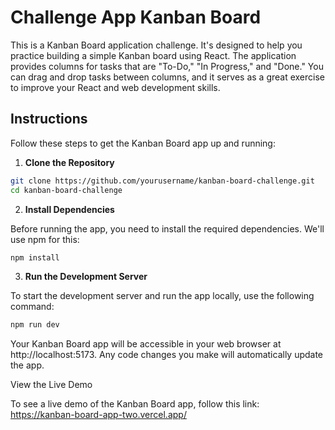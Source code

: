 # Challenge App Kanban Board

This is a Kanban Board application challenge. It's designed to help you practice building a simple Kanban board using React. The application provides columns for tasks that are "To-Do," "In Progress," and "Done." You can drag and drop tasks between columns, and it serves as a great exercise to improve your React and web development skills.

## Instructions

Follow these steps to get the Kanban Board app up and running:

1. **Clone the Repository**

```bash
git clone https://github.com/yourusername/kanban-board-challenge.git
cd kanban-board-challenge
```

2. **Install Dependencies**

Before running the app, you need to install the required dependencies. We'll use npm for this:

```bash
npm install
```

3. **Run the Development Server**

To start the development server and run the app locally, use the following command:
```bash
npm run dev
```

Your Kanban Board app will be accessible in your web browser at http://localhost:5173. Any code changes you make will automatically update the app.


View the Live Demo

To see a live demo of the Kanban Board app, follow this link: https://kanban-board-app-two.vercel.app/


